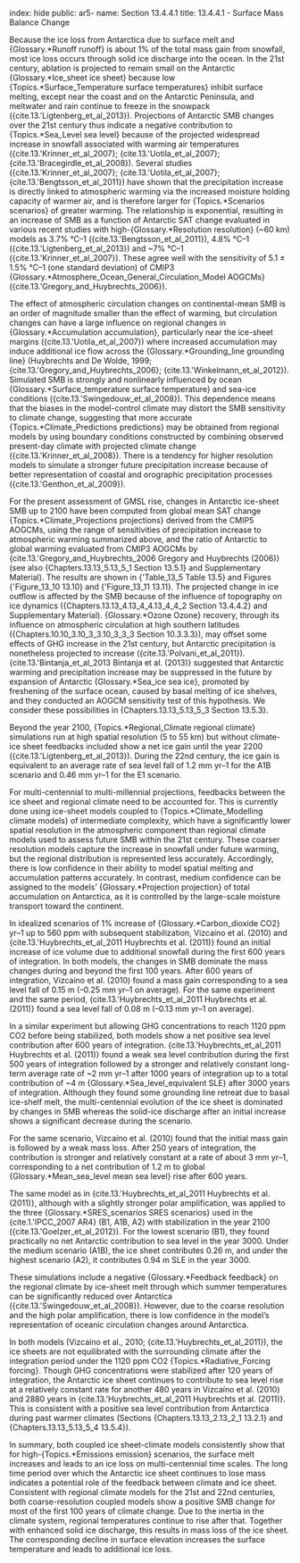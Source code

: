 index: hide
public: ar5-
name: Section 13.4.4.1
title: 13.4.4.1 - Surface Mass Balance Change

Because the ice loss from Antarctica due to surface melt and {Glossary.*Runoff runoff} is about 1% of the total mass gain from snowfall, most ice loss occurs through solid ice discharge into the ocean. In the 21st century, ablation is projected to remain small on the Antarctic {Glossary.*Ice_sheet ice sheet} because low {Topics.*Surface_Temperature surface temperatures} inhibit surface melting, except near the coast and on the Antarctic Peninsula, and meltwater and rain continue to freeze in the snowpack ({cite.13.'Ligtenberg_et_al_2013}). Projections of Antarctic SMB changes over the 21st century thus indicate a negative contribution to {Topics.*Sea_Level sea level} because of the projected widespread increase in snowfall associated with warming air temperatures ({cite.13.'Krinner_et_al_2007}; {cite.13.'Uotila_et_al_2007}; {cite.13.'Bracegirdle_et_al_2008}). Several studies ({cite.13.'Krinner_et_al_2007}; {cite.13.'Uotila_et_al_2007}; {cite.13.'Bengtsson_et_al_2011}) have shown that the precipitation increase is directly linked to atmospheric warming via the increased moisture holding capacity of warmer air, and is therefore larger for {Topics.*Scenarios scenarios} of greater warming. The relationship is exponential, resulting in an increase of SMB as a function of Antarctic SAT change evaluated in various recent studies with high-{Glossary.*Resolution resolution} (~60 km) models as 3.7% °C–1 ({cite.13.'Bengtsson_et_al_2011}), 4.8% °C–1 ({cite.13.'Ligtenberg_et_al_2013}) and ~7% °C–1 ({cite.13.'Krinner_et_al_2007}). These agree well with the sensitivity of 5.1 ± 1.5% °C–1 (one standard deviation) of CMIP3 {Glossary.*Atmosphere_Ocean_General_Circulation_Model AOGCMs} ({cite.13.'Gregory_and_Huybrechts_2006}).

The effect of atmospheric circulation changes on continental-mean SMB is an order of magnitude smaller than the effect of warming, but circulation changes can have a large influence on regional changes in {Glossary.*Accumulation accumulation}, particularly near the ice-sheet margins ({cite.13.'Uotila_et_al_2007}) where increased accumulation may induce additional ice flow across the {Glossary.*Grounding_line grounding line} (Huybrechts and De Wolde, 1999; {cite.13.'Gregory_and_Huybrechts_2006}; {cite.13.'Winkelmann_et_al_2012}). Simulated SMB is strongly and nonlinearly influenced by ocean {Glossary.*Surface_temperature surface temperature} and sea-ice conditions ({cite.13.'Swingedouw_et_al_2008}). This dependence means that the biases in the model-control climate may distort the SMB sensitivity to climate change, suggesting that more accurate {Topics.*Climate_Predictions predictions} may be obtained from regional models by using boundary conditions constructed by combining observed present-day climate with projected climate change ({cite.13.'Krinner_et_al_2008}). There is a tendency for higher resolution models to simulate a stronger future precipitation increase because of better representation of coastal and orographic precipitation processes ({cite.13.'Genthon_et_al_2009}).

For the present assessment of GMSL rise, changes in Antarctic ice-sheet SMB up to 2100 have been computed from global mean SAT change {Topics.*Climate_Projections projections} derived from the CMIP5 AOGCMs, using the range of sensitivities of precipitation increase to atmospheric warming summarized above, and the ratio of Antarctic to global warming evaluated from CMIP3 AOGCMs by {cite.13.'Gregory_and_Huybrechts_2006 Gregory and Huybrechts (2006)} (see also {Chapters.13.13_5.13_5_1 Section 13.5.1} and Supplementary Material). The results are shown in {'Table_13_5 Table 13.5} and Figures {'Figure_13_10 13.10} and {'Figure_13_11 13.11}. The projected change in ice outflow is affected by the SMB because of the influence of topography on ice dynamics ({Chapters.13.13_4.13_4_4.13_4_4_2 Section 13.4.4.2} and Supplementary Material). {Glossary.*Ozone Ozone} recovery, through its influence on atmospheric circulation at high southern latitudes ({Chapters.10.10_3.10_3_3.10_3_3_3 Section 10.3.3.3}), may offset some effects of GHG increase in the 21st century, but Antarctic precipitation is nonetheless projected to increase ({cite.13.'Polvani_et_al_2011}). {cite.13.'Bintanja_et_al_2013 Bintanja et al. (2013)} suggested that Antarctic warming and precipitation increase may be suppressed in the future by expansion of Antarctic {Glossary.*Sea_ice sea ice}, promoted by freshening of the surface ocean, caused by basal melting of ice shelves, and they conducted an AOGCM sensitivity test of this hypothesis. We consider these possibilities in {Chapters.13.13_5.13_5_3 Section 13.5.3}.

Beyond the year 2100, {Topics.*Regional_Climate regional climate} simulations run at high spatial resolution (5 to 55 km) but without climate-ice sheet feedbacks included show a net ice gain until the year 2200 ({cite.13.'Ligtenberg_et_al_2013}). During the 22nd century, the ice gain is equivalent to an average rate of sea level fall of 1.2 mm yr–1 for the A1B scenario and 0.46 mm yr–1 for the E1 scenario.

For multi-centennial to multi-millennial projections, feedbacks between the ice sheet and regional climate need to be accounted for. This is currently done using ice-sheet models coupled to {Topics.*Climate_Modelling climate models} of intermediate complexity, which have a significantly lower spatial resolution in the atmospheric component than regional climate models used to assess future SMB within the 21st century. These coarser resolution models capture the increase in snowfall under future warming, but the regional distribution is represented less accurately. Accordingly, there is low confidence in their ability to model spatial melting and accumulation patterns accurately. In contrast, medium confidence can be assigned to the models’ {Glossary.*Projection projection} of total accumulation on Antarctica, as it is controlled by the large-scale moisture transport toward the continent.

In idealized scenarios of 1% increase of {Glossary.*Carbon_dioxide CO2} yr–1 up to 560 ppm with subsequent stabilization, Vizcaíno et al. (2010) and {cite.13.'Huybrechts_et_al_2011 Huybrechts et al. (2011)} found an initial increase of ice volume due to additional snowfall during the first 600 years of integration. In both models, the changes in SMB dominate the mass changes during and beyond the first 100 years. After 600 years of integration, Vizcaíno et al. (2010) found a mass gain corresponding to a sea level fall of 0.15 m (–0.25 mm yr–1 on average). For the same experiment and the same period, {cite.13.'Huybrechts_et_al_2011 Huybrechts et al. (2011)} found a sea level fall of 0.08 m (–0.13 mm yr–1 on average).

In a similar experiment but allowing GHG concentrations to reach 1120 ppm CO2 before being stabilized, both models show a net positive sea level contribution after 600 years of integration. {cite.13.'Huybrechts_et_al_2011 Huybrechts et al. (2011)} found a weak sea level contribution during the first 500 years of integration followed by a stronger and relatively constant long-term average rate of ~2 mm yr–1 after 1000 years of integration up to a total contribution of ~4 m {Glossary.*Sea_level_equivalent SLE} after 3000 years of integration. Although they found some grounding line retreat due to basal ice-shelf melt, the multi-centennial evolution of the ice sheet is dominated by changes in SMB whereas the solid-ice discharge after an initial increase shows a significant decrease during the scenario.

For the same scenario, Vizcaíno et al. (2010) found that the initial mass gain is followed by a weak mass loss. After 250 years of integration, the contribution is stronger and relatively constant at a rate of about 3 mm yr–1, corresponding to a net contribution of 1.2 m to global {Glossary.*Mean_sea_level mean sea level} rise after 600 years.

The same model as in {cite.13.'Huybrechts_et_al_2011 Huybrechts et al. (2011)}, although with a slightly stronger polar amplification, was applied to the three {Glossary.*SRES_scenarios SRES scenarios} used in the {cite.1.'IPCC_2007 AR4} (B1, A1B, A2) with stabilization in the year 2100 ({cite.13.'Goelzer_et_al_2012}). For the lowest scenario (B1), they found practically no net Antarctic contribution to sea level in the year 3000. Under the medium scenario (A1B), the ice sheet contributes 0.26 m, and under the highest scenario (A2), it contributes 0.94 m SLE in the year 3000.

These simulations include a negative {Glossary.*Feedback feedback} on the regional climate by ice-sheet melt through which summer temperatures can be significantly reduced over Antarctica ({cite.13.'Swingedouw_et_al_2008}). However, due to the coarse resolution and the high polar amplification, there is low confidence in the model’s representation of oceanic circulation changes around Antarctica.

In both models (Vizcaíno et al., 2010; {cite.13.'Huybrechts_et_al_2011}), the ice sheets are not equilibrated with the surrounding climate after the integration period under the 1120 ppm CO2 {Topics.*Radiative_Forcing forcing}. Though GHG concentrations were stabilized after 120 years of integration, the Antarctic ice sheet continues to contribute to sea level rise at a relatively constant rate for another 480 years in Vizcaíno et al. (2010) and 2880 years in {cite.13.'Huybrechts_et_al_2011 Huybrechts et al. (2011)}. This is consistent with a positive sea level contribution from Antarctica during past warmer climates (Sections {Chapters.13.13_2.13_2_1 13.2.1} and {Chapters.13.13_5.13_5_4 13.5.4}).

In summary, both coupled ice sheet-climate models consistently show that for high-{Topics.*Emissions emission} scenarios, the surface melt increases and leads to an ice loss on multi-centennial time scales. The long time period over which the Antarctic ice sheet continues to lose mass indicates a potential role of the feedback between climate and ice sheet. Consistent with regional climate models for the 21st and 22nd centuries, both coarse-resolution coupled models show a positive SMB change for most of the first 100 years of climate change. Due to the inertia in the climate system, regional temperatures continue to rise after that. Together with enhanced solid ice discharge, this results in mass loss of the ice sheet. The corresponding decline in surface elevation increases the surface temperature and leads to additional ice loss.
